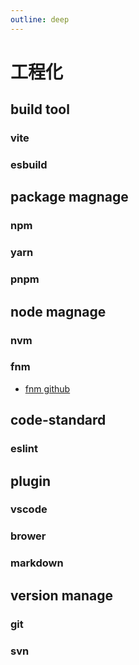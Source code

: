 ```yaml
---
outline: deep
---
```

# 工程化

## build tool
### vite
### esbuild

## package magnage
### npm
### yarn
### pnpm

## node magnage
### nvm
### fnm
- [fnm github](https://github.com/Schniz/fnm)

## code-standard
### eslint

## plugin
### vscode
### brower
### markdown

## version manage
### git
### svn
